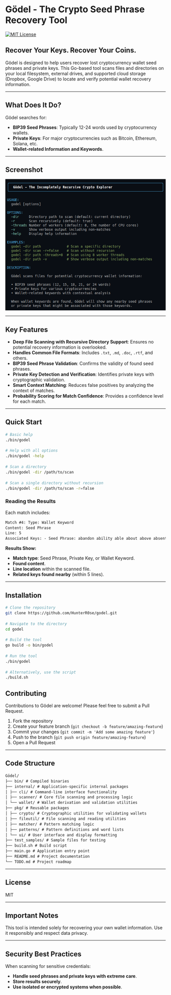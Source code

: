 # Gödel - The Crypto Seed Phrase Recovery Tool

[![MIT License](https://img.shields.io/badge/License-MIT-blue.svg)](LICENSE)

## Recover Your Keys. Recover Your Coins.

Gödel is designed to help users recover lost cryptocurrency wallet seed phrases and private keys. This Go-based tool scans files and directories on your local filesystem, external drives, and supported cloud storage (Dropbox, Google Drive) to locate and verify potential wallet recovery information.

---

## **What Does It Do?**

Gödel searches for:

- **BIP39 Seed Phrases**: Typically 12-24 words used by cryptocurrency wallets.
- **Private Keys**: For major cryptocurrencies such as Bitcoin, Ethereum, Solana, etc.
- **Wallet-related Information and Keywords**.

---

## **Screenshot**

![Gödel Information](images/godel_info.png)

---

## **Key Features**

- **Deep File Scanning with Recursive Directory Support**: Ensures no potential recovery information is overlooked.
- **Handles Common File Formats**: Includes `.txt`, `.md`, `.doc`, `.rtf`, and others.
- **BIP39 Seed Phrase Validation**: Confirms the validity of found seed phrases.
- **Private Key Detection and Verification**: Identifies private keys with cryptographic validation.
- **Smart Context Matching**: Reduces false positives by analyzing the context of matches.
- **Probability Scoring for Match Confidence**: Provides a confidence level for each match.

---

## **Quick Start**

```bash
# Basic help
./bin/godel

# Help with all options
./bin/godel -help

# Scan a directory
./bin/godel -dir /path/to/scan

# Scan a single directory without recursion
./bin/godel -dir /path/to/scan -r=false
```

### **Reading the Results**

Each match includes:

```md
Match #4: Type: Wallet Keyword
Content: Seed Phrase
Line: 5
Associated Keys: - Seed Phrase: abandon ability able about above absent absorb abstract absurd abuse access accident
```

**Results Show:**

- **Match type**: Seed Phrase, Private Key, or Wallet Keyword.
- **Found content**.
- **Line location** within the scanned file.
- **Related keys found nearby** (within 5 lines).

---

## **Installation**

```bash
# Clone the repository
git clone https://github.com/HunterR0se/godel.git

# Navigate to the directory
cd godel

# Build the tool
go build -o bin/godel

# Run the tool
./bin/godel

# Alternatively, use the script
./build.sh
```

## **Contributing**

Contributions to Gödel are welcome! Please feel free to submit a Pull Request.

1. Fork the repository
2. Create your feature branch (`git checkout -b feature/amazing-feature`)
3. Commit your changes (`git commit -m 'Add some amazing feature'`)
4. Push to the branch (`git push origin feature/amazing-feature`)
5. Open a Pull Request

---

## **Code Structure**

```md
Gödel/
├── bin/ # Compiled binaries
├── internal/ # Application-specific internal packages
│ ├── cli/ # Command-line interface functionality
│ ├── scanner/ # Core file scanning and processing logic
│ └── wallet/ # Wallet derivation and validation utilities
├── pkg/ # Reusable packages
│ ├── crypto/ # Cryptographic utilities for validating wallets
│ ├── fileutil/ # File scanning and reading utilities
│ ├── matcher/ # Pattern matching logic
│ ├── patterns/ # Pattern definitions and word lists
│ └── ui/ # User interface and display formatting
├── test_samples/ # Sample files for testing
├── build.sh # Build script
├── main.go # Application entry point
├── README.md # Project documentation
└── TODO.md # Project roadmap
```

---

## **License**

MIT

---

## **Important Notes**

This tool is intended solely for recovering your own wallet information. Use it responsibly and respect data privacy.

---

## **Security Best Practices**

When scanning for sensitive credentials:

- **Handle seed phrases and private keys with extreme care**.
- **Store results securely**.
- **Use isolated or encrypted systems when possible**.
